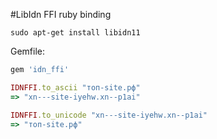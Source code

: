#LibIdn FFI ruby binding

```
sudo apt-get install libidn11
```

Gemfile:
```ruby
gem 'idn_ffi'
```

```ruby
IDNFFI.to_ascii "топ-site.рф"
=> "xn---site-iyehw.xn--p1ai"

IDNFFI.to_unicode "xn---site-iyehw.xn--p1ai"
=> "топ-site.рф"
```
